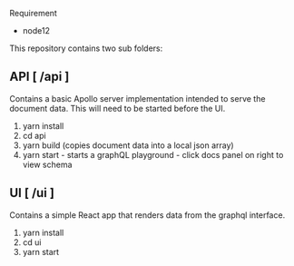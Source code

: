 Requirement
- node12

This repository contains two sub folders:

## API [ /api ]

Contains a basic Apollo server implementation intended to serve the document data. This will need to be started before the UI.

1. yarn install
1. cd api
2. yarn build (copies document data into a local json array)
3. yarn start - starts a graphQL playground - click docs panel on right to view schema

## UI [ /ui ]

Contains a simple React app that renders data from the graphql interface.

1. yarn install
2. cd ui
3. yarn start

